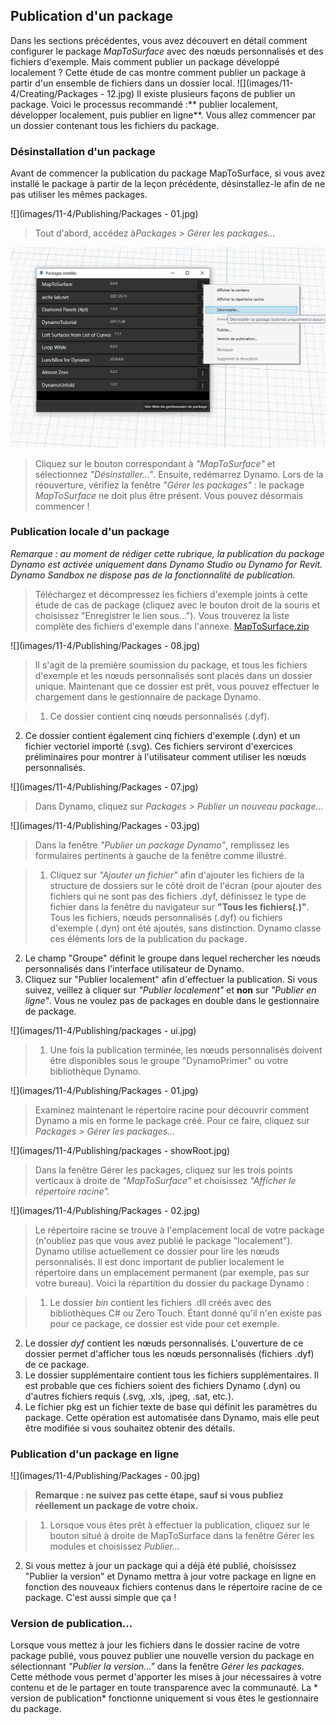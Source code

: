 

## Publication d'un package

Dans les sections précédentes, vous avez découvert en détail comment configurer le package *MapToSurface* avec des nœuds personnalisés et des fichiers d'exemple. Mais comment publier un package développé localement ? Cette étude de cas montre comment publier un package à partir d'un ensemble de fichiers dans un dossier local. ![](images/11-4/Creating/Packages - 12.jpg) Il existe plusieurs façons de publier un package. Voici le processus recommandé :** publier localement, développer localement, puis publier en ligne**. Vous allez commencer par un dossier contenant tous les fichiers du package.

### Désinstallation d'un package

Avant de commencer la publication du package MapToSurface, si vous avez installé le package à partir de la leçon précédente, désinstallez-le afin de ne pas utiliser les mêmes packages.

![](images/11-4/Publishing/Packages - 01.jpg)

> Tout d'abord, accédez à*Packages > Gérer les packages...*

![](images/11-4/Publishing/uninstall.jpg)

> Cliquez sur le bouton correspondant à *"MapToSurface"* et sélectionnez *"Désinstaller..."*. Ensuite, redémarrez Dynamo. Lors de la réouverture, vérifiez la fenêtre *"Gérer les packages"* : le package *MapToSurface* ne doit plus être présent. Vous pouvez désormais commencer !

### Publication locale d'un package

*Remarque : au moment de rédiger cette rubrique, la publication du package Dynamo est activée uniquement dans Dynamo Studio ou Dynamo for Revit. Dynamo Sandbox ne dispose pas de la fonctionnalité de publication.*

> Téléchargez et décompressez les fichiers d'exemple joints à cette étude de cas de package (cliquez avec le bouton droit de la souris et choisissez "Enregistrer le lien sous..."). Vous trouverez la liste complète des fichiers d'exemple dans l'annexe. [MapToSurface.zip](datasets/11-4/MapToSurface.zip)

![](images/11-4/Publishing/Packages - 08.jpg)

> Il s'agit de la première soumission du package, et tous les fichiers d'exemple et les nœuds personnalisés sont placés dans un dossier unique. Maintenant que ce dossier est prêt, vous pouvez effectuer le chargement dans le gestionnaire de package Dynamo.

> 1. Ce dossier contient cinq nœuds personnalisés (.dyf).
2. Ce dossier contient également cinq fichiers d'exemple (.dyn) et un fichier vectoriel importé (.svg). Ces fichiers serviront d'exercices préliminaires pour montrer à l'utilisateur comment utiliser les nœuds personnalisés.

![](images/11-4/Publishing/Packages - 07.jpg)

> Dans Dynamo, cliquez sur *Packages > Publier un nouveau package...*

![](images/11-4/Publishing/Packages - 03.jpg)

> Dans la fenêtre *"Publier un package Dynamo"*, remplissez les formulaires pertinents à gauche de la fenêtre comme illustré.

> 1. Cliquez sur *"Ajouter un fichier"* afin d'ajouter les fichiers de la structure de dossiers sur le côté droit de l'écran (pour ajouter des fichiers qui ne sont pas des fichiers .dyf, définissez le type de fichier dans la fenêtre du navigateur sur **"Tous les fichiers(*.*)"**. Tous les fichiers, nœuds personnalisés (.dyf) ou fichiers d'exemple (.dyn) ont été ajoutés, sans distinction. Dynamo classe ces éléments lors de la publication du package.
2. Le champ "Groupe" définit le groupe dans lequel rechercher les nœuds personnalisés dans l'interface utilisateur de Dynamo.
3. Cliquez sur "Publier localement" afin d'effectuer la publication. Si vous suivez, veillez à cliquer sur *"Publier localement"* et **non** sur *"Publier en ligne"*. Vous ne voulez pas de packages en double dans le gestionnaire de package.

![](images/11-4/Publishing/packages - ui.jpg)

> 1. Une fois la publication terminée, les nœuds personnalisés doivent être disponibles sous le groupe "DynamoPrimer" ou votre bibliothèque Dynamo.

![](images/11-4/Publishing/Packages - 01.jpg)

> Examinez maintenant le répertoire racine pour découvrir comment Dynamo a mis en forme le package créé. Pour ce faire, cliquez sur *Packages > Gérer les packages...*

![](images/11-4/Publishing/packages - showRoot.jpg)

> Dans la fenêtre Gérer les packages, cliquez sur les trois points verticaux à droite de *"MapToSurface"* et choisissez *"Afficher le répertoire racine".*

![](images/11-4/Publishing/Packages - 02.jpg)

> Le répertoire racine se trouve à l'emplacement local de votre package (n'oubliez pas que vous avez publié le package "localement"). Dynamo utilise actuellement ce dossier pour lire les nœuds personnalisés. Il est donc important de publier localement le répertoire dans un emplacement permanent (par exemple, pas sur votre bureau). Voici la répartition du dossier du package Dynamo :

> 1. Le dossier *bin* contient les fichiers .dll créés avec des bibliothèques C# ou Zero Touch. Étant donné qu'il n'en existe pas pour ce package, ce dossier est vide pour cet exemple.
2. Le dossier *dyf* contient les nœuds personnalisés. L'ouverture de ce dossier permet d'afficher tous les nœuds personnalisés (fichiers .dyf) de ce package.
3. Le dossier supplémentaire contient tous les fichiers supplémentaires. Il est probable que ces fichiers soient des fichiers Dynamo (.dyn) ou d'autres fichiers requis (.svg, .xls, .jpeg, .sat, etc.).
4. Le fichier pkg est un fichier texte de base qui définit les paramètres du package. Cette opération est automatisée dans Dynamo, mais elle peut être modifiée si vous souhaitez obtenir des détails.

### Publication d'un package en ligne

![](images/11-4/Publishing/Packages - 00.jpg)

> **Remarque : ne suivez pas cette étape, sauf si vous publiez réellement un package de votre choix.**

> 1. Lorsque vous êtes prêt à effectuer la publication, cliquez sur le bouton situé à droite de MapToSurface dans la fenêtre Gérer les modules et choisissez *Publier...*
2. Si vous mettez à jour un package qui a déjà été publié, choisissez "Publier la version" et Dynamo mettra à jour votre package en ligne en fonction des nouveaux fichiers contenus dans le répertoire racine de ce package. C'est aussi simple que ça !

### Version de publication...

Lorsque vous mettez à jour les fichiers dans le dossier racine de votre package publié, vous pouvez publier une nouvelle version du package en sélectionnant *"Publier la version..."* dans la fenêtre *Gérer les packages*. Cette méthode vous permet d'apporter les mises à jour nécessaires à votre contenu et de le partager en toute transparence avec la communauté. La * version de publication* fonctionne uniquement si vous êtes le gestionnaire du package.

